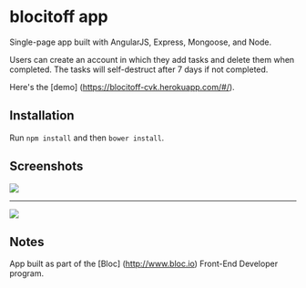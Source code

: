 blocitoff app
=============

Single-page app built with AngularJS, Express, Mongoose, and Node. 

Users can create an account in which they add tasks and delete them when completed.  The tasks will self-destruct after 7 days if not completed. 

Here's the [demo] (https://blocitoff-cvk.herokuapp.com/#/).


Installation
------------
Run `npm install` and then `bower install`.


Screenshots
------------
![](https://github.com/carmenvkrol/blocitoff/blob/master/blocitoff-screenshot-homepage.png)

------------

![](https://github.com/carmenvkrol/blocitoff/blob/master/blocitoff-screenshot-taskspage.png)


Notes
-----
App built as part of the [Bloc] (http://www.bloc.io) Front-End Developer program.





